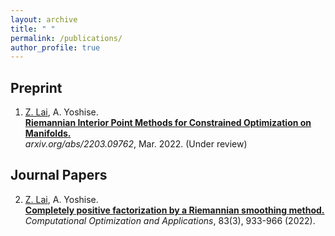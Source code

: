 ```yaml
---
layout: archive
title: " "
permalink: /publications/
author_profile: true
---
```


## Preprint


1. <ins>Z. Lai</ins>, A. Yoshise.\
   **[Riemannian Interior Point Methods for Constrained Optimization on Manifolds.](https://arxiv.org/abs/2203.09762)**\
   *arxiv.org/abs/2203.09762*, Mar. 2022. (Under review)

## Journal Papers

2. <ins>Z. Lai</ins>, A. Yoshise.\
   **[Completely positive factorization by a Riemannian smoothing method.](https://doi.org/10.1007/s10589-022-00417-4)**\
   *Computational Optimization and Applications*, 83(3), 933-966 (2022). 

